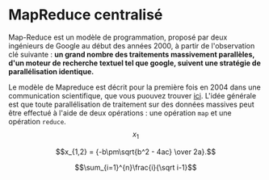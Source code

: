 <script type="text/javascript" src="http://cdn.mathjax.org/mathjax/latest/MathJax.js?config=default"></script>

# MapReduce centralisé
Map-Reduce est un modèle de programmation, proposé par deux ingénieurs de Google au début des années 2000, à partir de l'observation clé suivante : **un grand nombre des traitements massivement parallèles, d'un moteur de recherche textuel tel que google, suivent une stratégie de parallélisation identique.** 

Le modèle de Mapreduce est décrit pour la première fois en 2004 dans une communication scientifique, que vous puouvez trouver [ici](https://static.googleusercontent.com/media/research.google.com/fr//archive/mapreduce-osdi04.pdf). L'idée générale est que toute parallélisation de traitement sur des données massives peut être effectué à l'aide de deux opérations : une opération `map` et une opération `reduce`. $$x_1$$

$$x_{1,2} = {-b\pm\sqrt{b^2 - 4ac} \over 2a}.$$


$$\sum_{i=1}^{n}\frac{i}{\sqrt i-1}$$